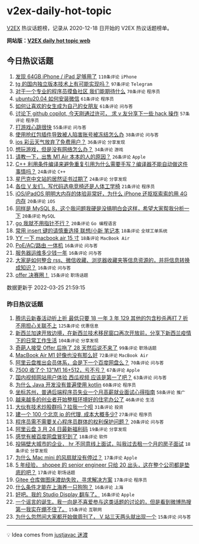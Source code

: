 # v2ex-daily-hot-topic

[V2EX](https://www.v2ex.com/) 热议话题榜，记录从 2020-12-18 日开始的 V2EX 热议话题榜单。

**网站版：[V2EX daily hot topic web](https://boojack.github.io/v2ex-daily-hot-topic-web/)**

## 今日热议话题

<!-- TODAY BEGIN -->

1. [发现 64GB iPhone / iPad 足够用了](https://www.v2ex.com/t/842826) `110条评论` `iPhone`
1. [tg 的国内独立版本技术上有可能实现吗？](https://www.v2ex.com/t/842799) `97条评论` `Telegram`
1. [对于一个专业的程序员摸鱼社区 我们能期待什么](https://www.v2ex.com/t/842802) `70条评论` `程序员`
1. [ubuntu20.04 如何安装微信](https://www.v2ex.com/t/842818) `61条评论` `程序员`
1. [如何让喜欢的女生成为自己的女朋友](https://www.v2ex.com/t/842877) `61条评论` `问与答`
1. [讨论下 github copilot, 今天刚通过许可， 求 v 友分享下一些 hack 操作](https://www.v2ex.com/t/842780) `57条评论` `程序员`
1. [打游戏心跳很快](https://www.v2ex.com/t/842861) `55条评论` `问与答`
1. [使用抢红包插件导致被人陷害账号被冻结怎么办](https://www.v2ex.com/t/842867) `38条评论` `问与答`
1. [ios 彩云天气放弃了免费用户？](https://www.v2ex.com/t/842823) `36条评论` `分享发现`
1. [想玩游戏，但是没有网络怎么办？](https://www.v2ex.com/t/842759) `34条评论` `游戏`
1. [请教一下，出售 M1 Air 本本的人的原因？](https://www.v2ex.com/t/842841) `26条评论` `Apple`
1. [C++ 利用条件编译来避免重复引用为什么需要手写？编译器不能自动做这件事情吗？](https://www.v2ex.com/t/842838) `24条评论` `C++`
1. [星巴克中文站的居然证书过期了](https://www.v2ex.com/t/842785) `24条评论` `分享发现`
1. [各位 V 友们，写代码选电竞椅还是人体工学椅](https://www.v2ex.com/t/842927) `21条评论` `程序员`
1. [iOS/iPadOS 明明大内存的体验非常好，为什么 iPhone 还抠抠索索的用 4G 内存](https://www.v2ex.com/t/842898) `20条评论` `iOS`
1. [同样是 MySQL 8，这个我问题我硬是没搞明白会这样，希望大家帮我分析一下](https://www.v2ex.com/t/842853) `20条评论` `MySQL`
1. [go 我就不用指针不行？](https://www.v2ex.com/t/842797) `20条评论` `Go 编程语言`
1. [常用 insert 键的请慎重选择 联想/小新 笔记本](https://www.v2ex.com/t/842808) `18条评论` `全球工单系统`
1. [YY 一下 macbook air 15 寸](https://www.v2ex.com/t/842770) `18条评论` `MacBook Air`
1. [PoE/AC/路由 一体机](https://www.v2ex.com/t/842886) `16条评论` `问与答`
1. [服务器运维多少钱一年](https://www.v2ex.com/t/842807) `16条评论` `问与答`
1. [大家是如何整合 rss、微信收藏、浏览器收藏夹等信息资源的，并将信息转换成知识？](https://www.v2ex.com/t/842758) `16条评论` `问与答`
1. [offer 决赛圈！](https://www.v2ex.com/t/842869) `15条评论` `职场话题`

数据更新于 2022-03-25 21:59:15

<!-- TODAY END -->

### 昨日热议话题

<!-- YESTERDAY BEGIN -->

1. [腾讯云新春活动折上折 最低只要 18 一年 3 年 129 其他的包含秒杀再打 7 折 不用担心关联不上](https://www.v2ex.com/t/842601) `125条评论` `优惠信息`
1. [新西兰加速开放边境，在新西兰技术移民窗口再次开放前，分享下新西兰疫情下的日常工作生活](https://www.v2ex.com/t/842543) `104条评论` `分享发现`
1. [奇葩人接受 Offer 后拖了 28 天然后说不来了](https://www.v2ex.com/t/842711) `99条评论` `职场话题`
1. [MacBook Air M1 好像也没有那么好](https://www.v2ex.com/t/842614) `72条评论` `MacBook Air`
1. [阿里云盘推出会员体系，会是下一个百度网盘么？](https://www.v2ex.com/t/842520) `70条评论` `问与答`
1. [7500 收了个 13"M1 16+512，亏不亏？](https://www.v2ex.com/t/842509) `67条评论` `Apple`
1. [国内视频网站用户体验 西瓜视频 应该是第一了吧？](https://www.v2ex.com/t/842528) `63条评论` `问与答`
1. [为什么 Java 开发没有普遍使用 kotlin](https://www.v2ex.com/t/842611) `60条评论` `程序员`
1. [坐标苏州，普通后端程序员失业一个月高薪就业面试心得指南](https://www.v2ex.com/t/842652) `58条评论` `推广`
1. [越来越多的创业者开始整租环境好的住宅办公了](https://www.v2ex.com/t/842596) `46条评论` `生活`
1. [大伙有技术炒股群吗？拉我一个呗](https://www.v2ex.com/t/842519) `31条评论` `投资`
1. [建一个 100 个北京 ip 的代理, 成本大概多少?](https://www.v2ex.com/t/842709) `27条评论` `程序员`
1. [程序员需不需要关心程序员群体的权利保护问题？](https://www.v2ex.com/t/842542) `20条评论` `问与答`
1. [阿里云盘 3 月 24 日最新福利码](https://www.v2ex.com/t/842512) `19条评论` `分享发现`
1. [感觉有被百度网盘冒犯到了](https://www.v2ex.com/t/842688) `18条评论` `软件`
1. [投隔壁大城市的企业， hr 不同意线上面试，叫我过去租一个月的房子面试](https://www.v2ex.com/t/842642) `18条评论` `分享发现`
1. [为什么 Mac mini 的风扇就没有停过？](https://www.v2ex.com/t/842715) `17条评论` `Apple`
1. [5 年经验， shopee 的 senior engineer 只给 20 出头，这在整个公司都是垫底的吧？](https://www.v2ex.com/t/842704) `17条评论` `职场话题`
1. [Gitee 仓库做图床渡劫失败，寻求解决方案](https://www.v2ex.com/t/842694) `17条评论` `程序员`
1. [什么条件才能在上海养一只狗狗？](https://www.v2ex.com/t/842613) `16条评论` `上海`
1. [好吧。我的 Studio Display 翻车了。](https://www.v2ex.com/t/842597) `16条评论` `Apple`
1. [一个谣言的诞生。我一向是不喜爱参与这类话题的讨论的，但是看到微博热搜第一我实在绷不住了。](https://www.v2ex.com/t/842707) `15条评论` `互联网`
1. [为什么忽然间大家都开始做周刊了， V 站三天两头就出现一个](https://www.v2ex.com/t/842511) `15条评论` `问与答`

<!-- YESTERDAY END -->

---

💡 Idea comes from [justjavac 迷渡](https://github.com/justjavac/)

